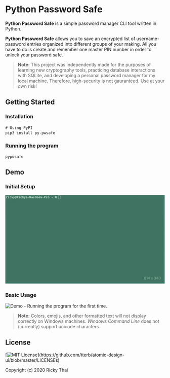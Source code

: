 # Python Password Safe

**Python Password Safe** is a simple password manager CLI tool written in Python.

**Python Password Safe** allows you to save an encrypted list of username-password entries organized into different groups of your making. All you have to do is create and remember one master PIN number in order to unlock your password safe.

> **Note:** This project was independently made for the purposes of learning new
> cryptography tools, practicing database interactions with SQLite, and developing a
> personal password manager for my local machine. Therefore, high-security is not
> gauranteed. Use at your own risk!

## Getting Started

### Installation

```
# Using PyPI
pip3 install py-pwsafe
```

### Running the program

```
pypwsafe
```

## Demo

### Initial Setup

![Demo - Running the program for the first time.](static/demo-1.gif)

### Basic Usage

![Demo - Running the program for the first time.](static/demo-2.gif)

> **Note:** Colors, emojis, and other formatted text will not display correctly on
> Windows machines. _Windows Command Line_ does not (currently) support unicode
> characters.

## License

[![MIT License](https://img.shields.io/apm/l/atomic-design-ui.svg?)](https://github.com/tterb/atomic-design-ui/blob/master/LICENSEs)

Copyright (c) 2020 Ricky Thai
